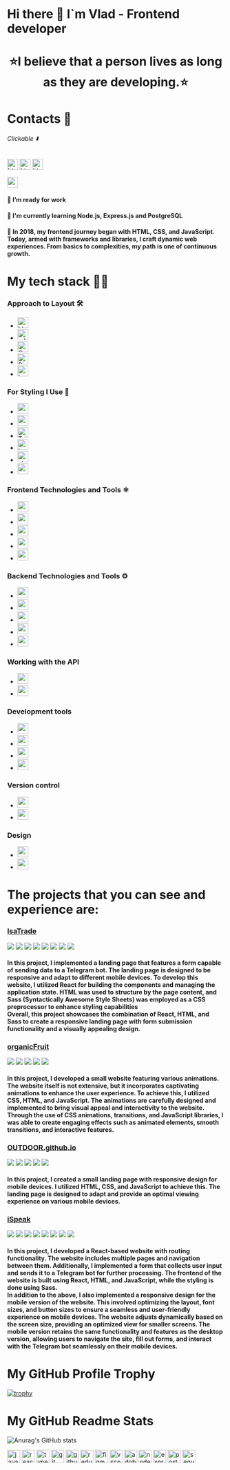 # Hi there 👋 I`m Vlad - Frontend developer

<div align="center">
  <h1>
  ⭐I believe that a person lives as long as they are developing.⭐
</h1>
</div>

# Contacts 📱

###### Clickable ⬇️

<a href="https://t.me/h_rtful"><img src="https://img.shields.io/badge/Telegram-2CA5E0?style=for-the-badge&logo=telegram&logoColor=white" height="25" alt="html5 logo"  /></a>
<a href="https://www.linkedin.com/in/vlad-burtsev/"><img src="https://img.shields.io/badge/LinkedIn-0077B5?style=for-the-badge&logo=linkedin&logoColor=white" height="25" alt="html5 logo"  /></a>
<a href="mailto:burthev04@gmail.com"><img src="https://img.shields.io/badge/burthev04@gmail.com-D14836?style=for-the-badge&logo=gmail&logoColor=white" height="25" alt="html5 logo"  /></a>

<img src="https://www.codewars.com/users/vlad-burthev/badges/large" height="25" alt="codewars logo"  />

#### 🔭 I’m ready for work

#### 🌱 I'm currently learning Node.js, Express.js and PostgreSQL

#### 🔭 In 2018, my frontend journey began with HTML, CSS, and JavaScript. Today, armed with frameworks and libraries, I craft dynamic web experiences. From basics to complexities, my path is one of continuous growth.

# My tech stack 👩‍💻

### Approach to Layout 🛠️

- <img src="https://img.shields.io/badge/html-E34F26?style=for-the-badge&logo=html5&logoColor=white" height="25" alt="html5 logo"  />
- <img src="https://img.shields.io/badge/📱 adaptive layout-blue?style=for-the-badge" height="25" alt="adaptive-layout logo"  />
- <img src="https://img.shields.io/badge/Cross Browser Layout-blue?style=for-the-badge&logo=Google-chrome&logoColor=white" height="25" alt="Cross-Browser logo"  />
- <img src="https://img.shields.io/badge/</>    -Pixel Perfect Llayout-blue?style=for-the-badge" height="25" alt="Pixel Perfect Llayout logo"  />
- <img src="https://img.shields.io/badge/bem class naming methodology-E34F26?style=for-the-badge&logo=bem&logoColor=white" height="25" alt="bem logo"  />

### For Styling I Use 🎨

- <img src="https://img.shields.io/badge/CSS3-1572B6?style=for-the-badge&logo=css3&logoColor=white" height="25" alt="css3 logo"  />
- <img src="https://img.shields.io/badge/Sass-CC6699?style=for-the-badge&logo=sass&logoColor=white" height="25" alt="sass logo"  />
- <img src="https://img.shields.io/badge/Tailwind_CSS-38B2AC?style=for-the-badge&logo=tailwind-css&logoColor=white" height="25" alt="Tailwind_CSS logo" />
- <img src="https://img.shields.io/badge/Bootstrap-563D7C?style=for-the-badge&logo=bootstrap&logoColor=white" height="25" alt="bootstrap logo" />
- <img src="https://img.shields.io/badge/styled--components-DB7093?style=for-the-badge&logo=styled-components&logoColor=white" height="25" alt="styled-components logo" />
- <img src="https://img.shields.io/badge/CSS Modules-blue?style=for-the-badge&logo=cssmodules" height="25" alt="cssmodules logo" />

### Frontend Technologies and Tools ⚛️

- <img src="https://img.shields.io/badge/JavaScript-323330?style=for-the-badge&logo=javascript&logoColor=F7DF1E" height="25" />
- <img src="https://img.shields.io/badge/React-20232A?style=for-the-badge&logo=react&logoColor=61DAFB" height="25" />
- <img src="https://img.shields.io/badge/TypeScript-007ACC?style=for-the-badge&logo=typescript&logoColor=white" height="25" />
- <img src="https://img.shields.io/badge/Redux-593D88?style=for-the-badge&logo=redux&logoColor=white" height="25" />
- <img src="https://img.shields.io/badge/React_Router-CA4245?style=for-the-badge&logo=react-router&logoColor=white" height="25" />

### Backend Technologies and Tools ⚙️

- <img src="https://img.shields.io/badge/Node%20js-339933?style=for-the-badge&logo=nodedotjs&logoColor=white" height="25" />
- <img src="https://img.shields.io/badge/Express%20js-000000?style=for-the-badge&logo=express&logoColor=white" height="25" />
- <img src="https://img.shields.io/badge/Sequelize-52B0E7?style=for-the-badge&logo=Sequelize&logoColor=white" height="25" />
- <img src="https://img.shields.io/badge/PostgreSQL-316192?style=for-the-badge&logo=postgresql&logoColor=white" height="25" />
- <img src="https://img.shields.io/badge/Postman-FF6C37?style=for-the-badge&logo=Postman&logoColor=white" height="25" />

### Working with the API

- <img src="https://img.shields.io/badge/axios-E34F26?style=for-the-badge&logo=axios&logoColor=white" height="25" />
- <img src="https://img.shields.io/badge/rest api-E34F26?style=for-the-badge&logo=axios&logoColor=white" height="25" />

### Development tools

- <img src="https://img.shields.io/badge/Yarn-2C8EBB?style=for-the-badge&logo=yarn&logoColor=white" height="25" />
- <img src="https://img.shields.io/badge/npm-CB3837?style=for-the-badge&logo=npm&logoColor=white" height="25" />
- <img src="https://img.shields.io/badge/Vite-B73BFE?style=for-the-badge&logo=vite&logoColor=FFD62E" height="25" />
- <img src="https://img.shields.io/badge/Webpack-8DD6F9?style=for-the-badge&logo=Webpack&logoColor=white" height="25" />

### Version control

- <img src="https://img.shields.io/badge/GIT-E44C30?style=for-the-badge&logo=git&logoColor=white" height="25" />
- <img src="https://img.shields.io/badge/GitHub-100000?style=for-the-badge&logo=github&logoColor=white" height="25" />

### Design

- <img src="https://img.shields.io/badge/Figma-F24E1E?style=for-the-badge&logo=figma&logoColor=white" height="25" />
- <img src="https://img.shields.io/badge/%20Photoshop-31A8FF?style=for-the-badge&logo=Adobe%20Photoshop&logoColor=black" height="25" />

<h1>The projects that you can see and experience are:</h1>

<div>
<h3><a color="black" href="https://vlad-burthev.github.io/isaTrade/">IsaTrade</a></h3>
<img src="https://img.shields.io/badge/react-333?style=for-the-badge&logo=react&logoColor=#61DAFB" />
<img src="https://img.shields.io/badge/sass-333?style=for-the-badge&logo=sass&logoColor=#F43059" />
  <img src="https://img.shields.io/badge/javascript-333?style=for-the-badge&logo=javascript&logoColor=#F7DF1E" />
    <img src="https://img.shields.io/badge/git-333?style=for-the-badge&logo=git&logoColor=#F05032" />
      <img src="https://img.shields.io/badge/html5-333?style=for-the-badge&logo=html5&logoColor=#F05032" />
  <img src="https://img.shields.io/badge/webpack-333?style=for-the-badge&logo=webpack&logoColor=#8DD6F9" />
  <img src="https://img.shields.io/badge/router-333?style=for-the-badge&logo=reactrouter&logoColor=#CA4245" />
  <img src="https://img.shields.io/badge/figma-333?style=for-the-badge&logo=figma&logoColor=#F24E1E" />
  <h4>In this project, I implemented a landing page that features a form capable of sending data to a Telegram bot. The landing page is designed to be responsive and adapt to different mobile devices. To develop this website, I utilized React for building the components and managing the application state. HTML was used to structure by the page content, and Sass (Syntactically Awesome Style Sheets) was employed as a CSS preprocessor to enhance styling capabilities
    <br/>
Overall, this project showcases the combination of React, HTML, and Sass to create a responsive landing page with form submission functionality and a visually appealing design.
  </h4>
</div>

<div>
<h3><a color="black" href="https://vlad-burthev.github.io/organicFruit/">organicFruit</a></h3>
<img src="https://img.shields.io/badge/css3-333?style=for-the-badge&logo=css3&logoColor=blue" />
    <img src="https://img.shields.io/badge/javascript-333?style=for-the-badge&logo=javascript&logoColor=#F7DF1E" />
     <img src="https://img.shields.io/badge/git-333?style=for-the-badge&logo=git&logoColor=#F05032" />
      <img src="https://img.shields.io/badge/html5-333?style=for-the-badge&logo=html5&logoColor=#F05032" />
  <img src="https://img.shields.io/badge/figma-333?style=for-the-badge&logo=figma&logoColor=#F24E1E" />
  
  <h4>
  In this project, I developed a small website featuring various animations. The website itself is not extensive, but it incorporates captivating animations to enhance the user experience. To achieve this, I utilized CSS, HTML, and JavaScript. The animations are carefully designed and implemented to bring visual appeal and interactivity to the website. Through the use of CSS animations, transitions, and JavaScript libraries, I was able to create engaging effects such as animated elements, smooth transitions, and interactive features.
  </h4>
  
</div>

<div>
<h3><a color="black" href="https://vlad-burthev.github.io/OUTDOOR.github.io/">OUTDOOR.github.io</a></h3>
<img src="https://img.shields.io/badge/css3-333?style=for-the-badge&logo=css3&logoColor=blue" />
    <img src="https://img.shields.io/badge/javascript-333?style=for-the-badge&logo=javascript&logoColor=#F7DF1E" />
     <img src="https://img.shields.io/badge/git-333?style=for-the-badge&logo=git&logoColor=#F05032" />
      <img src="https://img.shields.io/badge/html5-333?style=for-the-badge&logo=html5&logoColor=#F05032" />
  <img src="https://img.shields.io/badge/figma-333?style=for-the-badge&logo=figma&logoColor=#F24E1E" />
  
  <h4>In this project, I created a small landing page with responsive design for mobile devices. I utilized HTML, CSS, and JavaScript to achieve this. The landing page is designed to adapt and provide an optimal viewing experience on various mobile devices. 
  </h4>
</div>

<div>
<h3><a color="black" href="https://vlad-burthev.github.io/ispeak">iSpeak</a></h3>
<img src="https://img.shields.io/badge/react-333?style=for-the-badge&logo=react&logoColor=#61DAFB" />
<img src="https://img.shields.io/badge/sass-333?style=for-the-badge&logo=sass&logoColor=#F43059" />
  <img src="https://img.shields.io/badge/javascript-333?style=for-the-badge&logo=javascript&logoColor=#F7DF1E" />
    <img src="https://img.shields.io/badge/git-333?style=for-the-badge&logo=git&logoColor=#F05032" />
      <img src="https://img.shields.io/badge/html5-333?style=for-the-badge&logo=html5&logoColor=#F05032" />
  <img src="https://img.shields.io/badge/webpack-333?style=for-the-badge&logo=webpack&logoColor=#8DD6F9" />
  <img src="https://img.shields.io/badge/router-333?style=for-the-badge&logo=reactrouter&logoColor=#CA4245" />
  <img src="https://img.shields.io/badge/figma-333?style=for-the-badge&logo=figma&logoColor=#F24E1E" />
  <h4>In this project, I developed a React-based website with routing functionality. The website includes multiple pages and navigation between them. Additionally, I implemented a form that collects user input and sends it to a Telegram bot for further processing. The frontend of the website is built using React, HTML, and JavaScript, while the styling is done using Sass. <br/>
  In addition to the above, I also implemented a responsive design for the mobile version of the website. This involved optimizing the layout, font sizes, and button sizes to ensure a seamless and user-friendly experience on mobile devices. The website adjusts dynamically based on the screen size, providing an optimized view for smaller screens. The mobile version retains the same functionality and features as the desktop version, allowing users to navigate the site, fill out forms, and interact with the Telegram bot seamlessly on their mobile devices.
  </h4>
</div>

<h1>My GitHub Profile Trophy</h1>

[![trophy](https://github-profile-trophy.vercel.app/?username=vlad-burthev&theme=onedark)](https://github.com/ryo-ma/github-profile-trophy)

<h1>My GitHub Readme Stats</h1>

![Anurag's GitHub stats](https://github-readme-stats.vercel.app/api?username=vlad-burthev&show_icons=true&theme=tokyonight)

<!--
**vlad-burthev/vlad-burthev** is a ✨ _special_ ✨ repository because its `README.md` (this file) appears on your GitHub profile.


- 🔭 I’m currently working on ...
- 🌱 I’m currently learning ...
- 👯 I’m looking to collaborate on ...
- 🤔 I’m looking for help with ...
- 💬 Ask me about ...
- 📫 How to reach me: ...
- 😄 Pronouns: ...
- ⚡ Fun fact: ...
-->

<div align="left">
  <img src="https://skillicons.dev/icons?i=js" height="30" alt="javascript logo"  />
  <img src="https://skillicons.dev/icons?i=react" height="30" alt="react logo"  />
  <img src="https://skillicons.dev/icons?i=ts" height="30" alt="typescript logo"  />
  <img src="https://skillicons.dev/icons?i=git" height="30" alt="git logo"  />
  <img src="https://skillicons.dev/icons?i=github" height="30" alt="github logo"  />
  <img src="https://cdn.jsdelivr.net/gh/devicons/devicon/icons/redux/redux-original.svg" height="30" alt="redux logo"  />

  <img src="https://cdn.jsdelivr.net/gh/devicons/devicon/icons/figma/figma-original.svg" height="30" alt="figma logo"  />
  <img src="https://cdn.jsdelivr.net/gh/devicons/devicon/icons/vscode/vscode-original.svg" height="30" alt="vscode logo"  />
  <img src="https://skillicons.dev/icons?i=ps" height="30" alt="adobephotoshop logo"  />

  <img src="https://cdn.jsdelivr.net/gh/devicons/devicon/icons/nodejs/nodejs-original.svg" height="30" alt="nodejs logo"  />
  <img src="https://cdn.jsdelivr.net/gh/devicons/devicon/icons/express/express-original.svg" height="30" alt="express logo"  />
  <img src="https://cdn.jsdelivr.net/gh/devicons/devicon/icons/postgresql/postgresql-original.svg" height="30" alt="postgresql logo"  />
  <img src="https://cdn.jsdelivr.net/gh/devicons/devicon/icons/sequelize/sequelize-original.svg" height="30" alt="sequelize logo"  />
</div>
